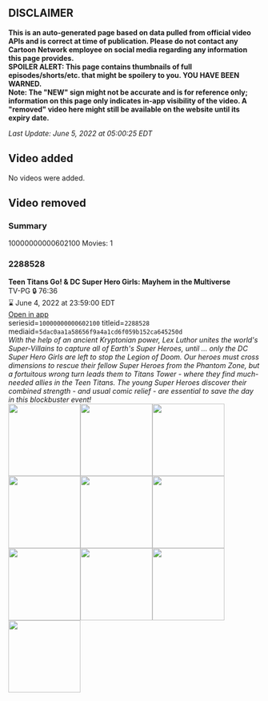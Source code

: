 ## DISCLAIMER
**This is an auto-generated page based on data pulled from official video APIs and is correct at time of publication. Please do not contact any Cartoon Network employee on social media regarding any information this page provides.**  
**SPOILER ALERT: This page contains thumbnails of full episodes/shorts/etc. that might be spoilery to you. YOU HAVE BEEN WARNED.**  
**Note: The "NEW" sign might not be accurate and is for reference only; information on this page only indicates in-app visibility of the video. A "removed" video here might still be available on the website until its expiry date.**  

_Last Update: June 5, 2022 at 05:00:25 EDT_
## Video added
No videos were added.  
## Video removed
### Summary
10000000000602100 Movies: 1  
### 2288528
**Teen Titans Go! & DC Super Hero Girls: Mayhem in the Multiverse**  
TV-PG 🔒 76:36  
⌛ June 4, 2022 at 23:59:00 EDT  
[Open in app](https://cnvideo.sercomkc.org/redirector.html?type=cnapp&seriesid=10000000000602100&titleid=2288528&mediaid=5dac0aa1a58656f9a4a1cd6f059b152ca645250d)  
seriesid=`10000000000602100` titleid=`2288528` mediaid=`5dac0aa1a58656f9a4a1cd6f059b152ca645250d`  
_With the help of an ancient Kryptonian power, Lex Luthor unites the world's Super-Villains to capture all of Earth's Super Heroes, until … only the DC Super Hero Girls are left to stop the Legion of Doom. Our heroes must cross dimensions to rescue their fellow Super Heroes from the Phantom Zone, but a fortuitous wrong turn leads them to Titans Tower - where they find much-needed allies in the Teen Titans. The young Super Heroes discover their combined strength - and usual comic relief - are essential to save the day in this blockbuster event!_  
<a href="https://s3.amazonaws.com/cartoonorchestrator/2288528_001_1280x720.jpg"><img src="https://s3.amazonaws.com/cartoonorchestrator/2288528_001_640x360.jpg" height="144px" /></a><a href="https://s3.amazonaws.com/cartoonorchestrator/2288528_002_1280x720.jpg"><img src="https://s3.amazonaws.com/cartoonorchestrator/2288528_002_640x360.jpg" height="144px" /></a><a href="https://s3.amazonaws.com/cartoonorchestrator/2288528_003_1280x720.jpg"><img src="https://s3.amazonaws.com/cartoonorchestrator/2288528_003_640x360.jpg" height="144px" /></a><a href="https://s3.amazonaws.com/cartoonorchestrator/2288528_004_1280x720.jpg"><img src="https://s3.amazonaws.com/cartoonorchestrator/2288528_004_640x360.jpg" height="144px" /></a><a href="https://s3.amazonaws.com/cartoonorchestrator/2288528_005_1280x720.jpg"><img src="https://s3.amazonaws.com/cartoonorchestrator/2288528_005_640x360.jpg" height="144px" /></a><a href="https://s3.amazonaws.com/cartoonorchestrator/2288528_006_1280x720.jpg"><img src="https://s3.amazonaws.com/cartoonorchestrator/2288528_006_640x360.jpg" height="144px" /></a><a href="https://s3.amazonaws.com/cartoonorchestrator/2288528_007_1280x720.jpg"><img src="https://s3.amazonaws.com/cartoonorchestrator/2288528_007_640x360.jpg" height="144px" /></a><a href="https://s3.amazonaws.com/cartoonorchestrator/2288528_008_1280x720.jpg"><img src="https://s3.amazonaws.com/cartoonorchestrator/2288528_008_640x360.jpg" height="144px" /></a><a href="https://s3.amazonaws.com/cartoonorchestrator/2288528_009_1280x720.jpg"><img src="https://s3.amazonaws.com/cartoonorchestrator/2288528_009_640x360.jpg" height="144px" /></a><a href="https://s3.amazonaws.com/cartoonorchestrator/2288528_010_1280x720.jpg"><img src="https://s3.amazonaws.com/cartoonorchestrator/2288528_010_640x360.jpg" height="144px" /></a>
